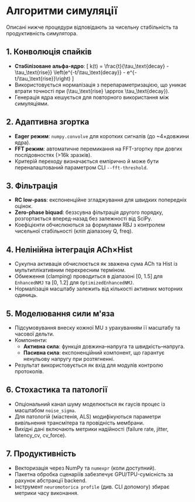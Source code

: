 # Алгоритми симуляції

Описані нижче процедури відповідають за чисельну стабільність та продуктивність симулятора.

## 1. Конволюція спайків
- **Стабілізоване альфа-ядро**:
  \[ k(t) = \frac{t}{\tau_\text{decay} - \tau_\text{rise}} \left(e^{-t/\tau_\text{decay}} - e^{-t/\tau_\text{rise}}\right) \]
- Використовується нормалізація з перепараметризацією, що уникає втрати точності при \(\tau_\text{rise} \approx \tau_\text{decay}\).
- Генерація ядра кешується для повторного використання між симуляціями.

## 2. Адаптивна згортка
- **Eager режим**: `numpy.convolve` для коротких сигналів (до ~4×довжини ядра).
- **FFT режим**: автоматичне перемикання на FFT-згортку при довгих послідовностях (>16k зразків).
- Критерій переходу визначається емпірично й може бути переналаштований параметром CLI `--fft-threshold`.

## 3. Фільтрація
- **RC low-pass**: експоненційне згладжування для швидких попередніх оцінок.
- **Zero-phase biquad**: беззсувна фільтрація другого порядку, розгортається вперед-назад без залежності від SciPy.
- Коефіцієнти обчислюються за формулами RBJ з контролем чисельної стабільності (кліп діапазону Q, freq).

## 4. Нелінійна інтеграція ACh×Hist
- Сукупна активація обчислюється як зважена сума ACh та Hist із мультиплікативним перехресним терміном.
- Обмеження (clamping) проводиться в діапазоні [0, 1.5] для `EnhancedNMJ` та [0, 1.2] для `OptimizedEnhancedNMJ`.
- Нормалізація масштабу залежить від кількості активних моторних одиниць.

## 5. Моделювання сили м'яза
- Підсумовування внеску кожної MU з урахуванням її масштабу та часової дельти.
- Компоненти:
  - **Активна сила**: функція довжина–напруга та швидкість–напруга.
  - **Пасивна сила**: експоненційний компонент, що гарантує ненульову напругу при розтягненні.
- Результат використовується як вхід для модулів контролю протоколів.

## 6. Стохастика та патології
- Опціональний канал шуму моделюється як гаусів процес із масштабом `noise_sigma`.
- Для патологій (міастенія, ALS) модифікуються параметри вивільнення трансмітера та провідність мембрани.
- Вихідні дані включають метрики надійності (failure rate, jitter, latency_cv, cv_force).

## 7. Продуктивність
- Векторизація через NumPy та `numexpr` (коли доступний).
- Пакетна обробка сценаріїв забезпечує GPU/TPU-сумісність за рахунок абстракції backend.
- Інструмент `neuromotorica profile` (див. CLI допомогу) збирає метрики часу виконання.
